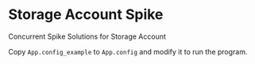 # Storage Account Spike
Concurrent Spike Solutions for Storage Account

Copy `App.config_example` to `App.config` and modify it to run the program. 

